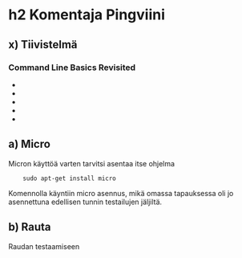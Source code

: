 # h2 Komentaja Pingviini

## x) Tiivistelmä

### Command Line Basics Revisited

-
-
-
-
-

## a) Micro
Micron käyttöä varten tarvitsi asentaa itse ohjelma

        sudo apt-get install micro

Komennolla käyntiin micro asennus, mikä omassa tapauksessa oli jo asennettuna edellisen tunnin testailujen jäljiltä.

## b) Rauta

Raudan testaamiseen 
